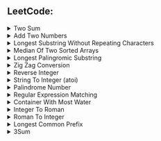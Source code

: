 ## LeetCode:

<details>
<summary>Two Sum</summary>
    
<br/><br/>
[<img src="https://img.icons8.com/color/18/000000/c-programming.png"/>][LC1 C]
[<img src="https://img.icons8.com/color/18/000000/python.png"/>][LC1 PYTHON]
</details>

<details>
<summary>Add Two Numbers</summary>

- [<img src="https://img.icons8.com/color/18/000000/c-programming.png"/>][LC2 C]
- [<img src="https://img.icons8.com/color/18/000000/python.png"/>][LC2 PYTHON]
</details>

<details>
<summary>Longest Substring Without Repeating Characters</summary>

- [<img src="https://img.icons8.com/color/18/000000/c-programming.png"/>][LC3 C]
- [<img src="https://img.icons8.com/color/18/000000/python.png"/>][LC3 PYTHON]
</details>

<details>
<summary>Median Of Two Sorted Arrays</summary>

- [<img src="https://img.icons8.com/color/18/000000/c-programming.png"/>][LC4 C]
- [<img src="https://img.icons8.com/color/18/000000/python.png"/>][LC4 PYTHON]
</details>

<details>
<summary>Longest Palingromic Substring</summary>

- [<img src="https://img.icons8.com/color/18/000000/c-programming.png"/>][LC5 C]
- [<img src="https://img.icons8.com/color/18/000000/python.png"/>][LC5 PYTHON]
</details>

<details>
<summary>Zig Zag Conversion</summary>

- [<img src="https://img.icons8.com/color/18/000000/c-programming.png"/>][LC6 C]
- [<img src="https://img.icons8.com/color/18/000000/python.png"/>][LC6 PYTHON]
</details>

<details>
<summary>Reverse Integer</summary>

- [<img src="https://img.icons8.com/color/18/000000/c-programming.png"/>][LC7 C]
- [<img src="https://img.icons8.com/color/18/000000/python.png"/>][LC7 PYTHON]
</details>

<details>
<summary>String To Integer (atoi)</summary>

- [<img src="https://img.icons8.com/color/18/000000/c-programming.png"/>][LC8 C]
- [<img src="https://img.icons8.com/color/18/000000/python.png"/>][LC8 PYTHON]
</details>

<details>
<summary>Palindrome Number</summary>
    
- [<img src="https://img.icons8.com/color/18/000000/c-programming.png"/>][LC9 C]
- [<img src="https://img.icons8.com/color/18/000000/python.png"/>][LC9 PYTHON]
</details>

<details>
<summary>Regular Expression Matching</summary>
    
- [<img src="https://img.icons8.com/color/18/000000/c-programming.png"/>][LC10 C]
- [<img src="https://img.icons8.com/color/18/000000/python.png"/>][LC10 PYTHON]
</details>

<details>
<summary>Container With Most Water</summary>

- [<img src="https://img.icons8.com/color/18/000000/c-programming.png"/>][LC11 C]
- [<img src="https://img.icons8.com/color/18/000000/python.png"/>][LC11 PYTHON]
</details>

<details>
<summary>Integer To Roman</summary>

- [<img src="https://img.icons8.com/color/18/000000/c-programming.png"/>][LC12 C]
- [<img src="https://img.icons8.com/color/18/000000/python.png"/>][LC12 PYTHON]
</details>

<details>
<summary>Roman To Integer</summary>

- [<img src="https://img.icons8.com/color/18/000000/c-programming.png"/>][LC13 C]
- [<img src="https://img.icons8.com/color/18/000000/python.png"/>][LC13 PYTHON]
</details>

<details>
<summary>Longest Common Prefix</summary>

- [<img src="https://img.icons8.com/color/18/000000/c-programming.png"/>][LC14 C]
- [<img src="https://img.icons8.com/color/18/000000/python.png"/>][LC14 PYTHON]
</details>

<details>
<summary>3Sum</summary>

- [<img src="https://img.icons8.com/color/18/000000/c-programming.png"/>][LC15 C]
- [<img src="https://img.icons8.com/color/18/000000/python.png"/>][LC15 PYTHON]
</details>

[GitHub]: https://github.com/milostiv/Algorithms
[LinkedIn]: https://www.linkedin.com/in/miloštrifković

[LC1 C]: https://github.com/milostiv/Algorithms/tree/master/leetCode/c/p1_TwoSum/lc1.c
[LC2 C]: https://github.com/milostiv/Algorithms/blob/master/leetCode/c/p2_AddTwoNumbers/lc2.c
[LC3 C]: https://github.com/milostiv/Algorithms/blob/master/leetCode/c/p3_LongestSubstringWithoutRepeatingCharacters/lc3.c
[LC4 C]: https://github.com/milostiv/Algorithms/tree/master/leetCode/c/p4_MedianOfTwoSortedArrays/lc4.c
[LC5 C]: https://github.com/milostiv/Algorithms/blob/master/leetCode/c/p5_LongestPalindromicSubstring/lc5.c
[LC6 C]: https://github.com/milostiv/Algorithms/blob/master/leetCode/c/p6_ZigZagConversion/lc6.c
[LC7 C]: https://github.com/milostiv/Algorithms/blob/master/leetCode/c/p7_ReverseInteger/lc7.c
[LC8 C]: https://github.com/milostiv/Algorithms/blob/master/leetCode/c/p8_StringToInteger_atoi/lc8.c
[LC9 C]: https://github.com/milostiv/Algorithms/blob/master/leetCode/c/p9_PalindromeNumber/lc9.c
[LC10 C]: https://github.com/milostiv/Algorithms/blob/master/leetCode/c/p10_RegularExpressionMatching/lc10.c
[LC11 C]: https://github.com/milostiv/Algorithms/blob/master/leetCode/c/p11_ContainerWithMostWater/lc11.c
[LC12 C]: https://github.com/milostiv/Algorithms/blob/master/leetCode/c/p12_IntegerToRoman/lc12.c
[LC13 C]: https://github.com/milostiv/Algorithms/blob/master/leetCode/c/p13_RomanToInteger/lc13.c
[LC14 C]: https://github.com/milostiv/Algorithms/blob/master/leetCode/c/p14_LongestCommonPrefix/lc14.c
[LC15 C]: https://github.com/milostiv/Programming/blob/master/leetCode/c/p15_3Sum/lc15.c

[LC1 PYTHON]: https://github.com/milostiv/Algorithms/tree/master/leetCode/python/p1_TwoSum/lc1.py
[LC2 PYTHON]: https://github.com/milostiv/Algorithms/blob/master/leetCode/python/p2_AddTwoNumbers/lc2.py
[LC3 PYTHON]: https://github.com/milostiv/Algorithms/blob/master/leetCode/python/p3_LongestSubstringWithoutRepeatingCharacters/lc3.py
[LC4 PYTHON]: https://github.com/milostiv/Algorithms/blob/master/leetCode/python/p4_MedianOfTwoSortedArrays/lc4.py
[LC5 PYTHON]: https://github.com/milostiv/Algorithms/blob/master/leetCode/python/p5_LongestPalindromicSubstring/lc5.py 
[LC6 PYTHON]: https://github.com/milostiv/Algorithms/blob/master/leetCode/python/p6_ZigZagConversion/lc6.py
[LC7 PYTHON]: https://github.com/milostiv/Algorithms/blob/master/leetCode/python/p7_ReverseInteger/lc7.py
[LC8 PYTHON]: https://github.com/milostiv/Algorithms/blob/master/leetCode/python/p8_StringToInteger_atoi/lc8.py
[LC9 PYTHON]: https://github.com/milostiv/Algorithms/blob/master/leetCode/python/p9_PalindromeNumber/lc9.py
[LC10 PYTHON]: https://github.com/milostiv/Algorithms/blob/master/leetCode/python/p10_RegularExpressionMatching/lc10.py
[LC11 PYTHON]: https://github.com/milostiv/Algorithms/blob/master/leetCode/python/p11_ContainerWithMostWater/lc11.py
[LC12 PYTHON]: https://github.com/milostiv/Algorithms/blob/master/leetCode/python/p12_IntegerToRoman/lc12.py 
[LC13 PYTHON]: https://github.com/milostiv/Algorithms/blob/master/leetCode/python/p13_RomanToInteger/lc13.py
[LC14 PYTHON]: https://github.com/milostiv/Algorithms/blob/master/leetCode/python/p14_LongestCommonPrefix/lc14.py
[LC15 PYTHON]: https://github.com/milostiv/Programming/blob/master/leetCode/python/p15_3Sum/lc15.py
